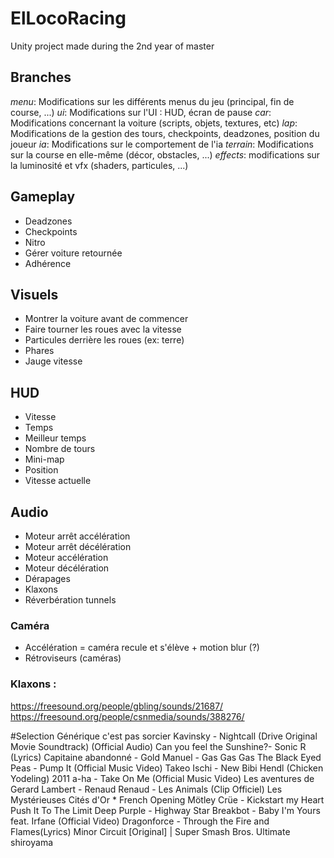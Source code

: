 ﻿# ElLocoRacing

Unity project made during the 2nd year of master

## Branches
_menu_: Modifications sur les différents menus du jeu (principal, fin de course, ...)
_ui_: Modifications sur l'UI : HUD, écran de pause
_car_: Modifications concernant la voiture (scripts, objets, textures, etc)
_lap_: Modifications de la gestion des tours, checkpoints, deadzones, position du joueur
_ia_: Modifications sur le comportement de l'ia
_terrain_: Modifications sur la course en elle-même (décor, obstacles, ...)
_effects_: modifications sur la luminosité et vfx (shaders, particules, ...)

## Gameplay
- Deadzones
- Checkpoints
- Nitro
- Gérer voiture retournée
- Adhérence

## Visuels
- Montrer la voiture avant de commencer
- Faire tourner les roues avec la vitesse
- Particules derrière les roues (ex: terre)
- Phares
- Jauge vitesse

## HUD
- Vitesse
- Temps
- Meilleur temps
- Nombre de tours
- Mini-map
- Position
- Vitesse actuelle

## Audio
- Moteur arrêt accélération
- Moteur arrêt décélération
- Moteur accélération
- Moteur décélération
- Dérapages
- Klaxons
- Réverbération tunnels

### Caméra
- Accélération = caméra recule et s'élève + motion blur (?)
- Rétroviseurs (caméras)

### Klaxons :
https://freesound.org/people/gbling/sounds/21687/
https://freesound.org/people/csnmedia/sounds/388276/


#Selection
Générique c'est pas sorcier
Kavinsky - Nightcall (Drive Original Movie Soundtrack) (Official Audio)
Can you feel the Sunshine?- Sonic R (Lyrics)
Capitaine abandonné - Gold
Manuel - Gas Gas Gas
The Black Eyed Peas - Pump It (Official Music Video)
Takeo Ischi - New Bibi Hendl (Chicken Yodeling) 2011
a-ha - Take On Me (Official Music Video)
Les aventures de Gerard Lambert - Renaud
Renaud - Les Animals (Clip Officiel)
Les Mystérieuses Cités d'Or * French Opening
Mötley Crüe - Kickstart my Heart
Push It To The Limit
Deep Purple - Highway Star
Breakbot - Baby I'm Yours feat. Irfane (Official Video)
Dragonforce - Through the Fire and Flames(Lyrics)
Minor Circuit [Original] | Super Smash Bros. Ultimate
shiroyama
